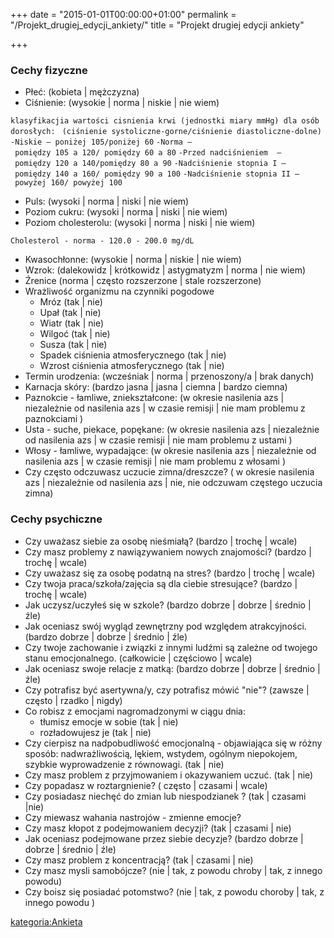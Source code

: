 +++
date = "2015-01-01T00:00:00+01:00"
permalink = "/Projekt_drugiej_edycji_ankiety/"
title = "Projekt drugiej edycji ankiety"

+++

### Cechy fizyczne

-   Płeć: (kobieta | mężczyzna)
-   Ciśnienie: (wysokie | norma | niskie | nie wiem)

`klasyfikacjia wartości cisnienia krwi (jednostki miary mmHg) dla osób dorosłych:`
` (ciśnienie systoliczne-gorne/ciśnienie diastoliczne-dolne)`
`-Niskie – poniżej 105/poniżej 60`
`-Norma – pomiędzy 105 a 120/ pomiędzy 60 a 80`
`-Przed nadciśnieniem  – pomiędzy 120 a 140/pomiędzy 80 a 90`
`-Nadciśnienie stopnia I – pomiędzy 140 a 160/ pomiędzy 90 a 100`
`-Nadciśnienie stopnia II – powyżej 160/ powyżej 100`

-   Puls: (wysoki | norma | niski | nie wiem)
-   Poziom cukru: (wysoki | norma | niski | nie wiem)
-   Poziom cholesterolu: (wysoki | norma | niski | nie wiem)

`Cholesterol - norma - 120.0 - 200.0 mg/dL`

-   Kwasochłonne: (wysokie | norma | niskie | nie wiem)
-   Wzrok: (dalekowidz | krótkowidz | astygmatyzm | norma | nie wiem)
-   Źrenice (norma | często rozszerzone | stale rozszerzone)
-   Wrażliwość organizmu na czynniki pogodowe
    -   Mróz (tak | nie)
    -   Upał (tak | nie)
    -   Wiatr (tak | nie)
    -   Wilgoć (tak | nie)
    -   Susza (tak | nie)
    -   Spadek ciśnienia atmosferycznego (tak | nie)
    -   Wzrost ciśnienia atmosferycznego (tak | nie)
-   Termin urodzenia: (wcześniak | norma | przenoszony/a | brak danych)
-   Karnacja skóry: (bardzo jasna | jasna | ciemna | bardzo ciemna)
-   Paznokcie - łamliwe, zniekształcone: (w okresie nasilenia azs | niezależnie od nasilenia azs | w czasie remisji | nie mam problemu z paznokciami )
-   Usta - suche, piekace, popękane: (w okresie nasilenia azs | niezależnie od nasilenia azs | w czasie remisji | nie mam problemu z ustami )
-   Włosy - łamliwe, wypadające: (w okresie nasilenia azs | niezależnie od nasilenia azs | w czasie remisji | nie mam problemu z włosami )
-   Czy często odczuwasz uczucie zimna/dreszcze? ( w okresie nasilenia azs | niezależnie od nasilenia azs | nie, nie odczuwam częstego uczucia zimna)

### Cechy psychiczne

-   Czy uważasz siebie za osobę nieśmiałą? (bardzo | trochę | wcale)
-   Czy masz problemy z nawiązywaniem nowych znajomości? (bardzo | trochę | wcale)
-   Czy uważasz się za osobę podatną na stres? (bardzo | trochę | wcale)
-   Czy twoja praca/szkoła/zajęcia są dla ciebie stresujące? (bardzo | trochę | wcale)
-   Jak uczysz/uczyłeś się w szkole? (bardzo dobrze | dobrze | średnio | źle)
-   Jak oceniasz swój wygląd zewnętrzny pod względem atrakcyjności. (bardzo dobrze | dobrze | średnio | źle)
-   Czy twoje zachowanie i związki z innymi ludźmi są zależne od twojego stanu emocjonalnego. (całkowicie | częściowo | wcale)
-   Jak oceniasz swoje relacje z matką: (bardzo dobrze | dobrze | średnio | źle)
-   Czy potrafisz być asertywna/y, czy potrafisz mówić "nie"? (zawsze | często | rzadko | nigdy)
-   Co robisz z emocjami nagromadzonymi w ciągu dnia:
    -   tłumisz emocje w sobie (tak | nie)
    -   rozładowujesz je (tak | nie)
-   Czy cierpisz na nadpobudliwość emocjonalną - objawiająca się w różny sposób: nadwrażliwością, lękiem, wstydem, ogólnym niepokojem, szybkie wyprowadzenie z równowagi. (tak | nie)
-   Czy masz problem z przyjmowaniem i okazywaniem uczuć. (tak | nie)
-   Czy popadasz w roztargnienie? ( często | czasami | wcale)
-   Czy posiadasz niechęć do zmian lub niespodzianek ? (tak | czasami |nie)
-   Czy miewasz wahania nastrojów - zmienne emocje?
-   Czy masz kłopot z podejmowaniem decyzji? (tak | czasami | nie)
-   Jak oceniasz podejmowane przez siebie decyzje? (bardzo dobrze | dobrze | średnio | źle)
-   Czy masz problem z koncentracją? (tak | czasami | nie)
-   Czy masz mysli samobójcze? (nie | tak, z powodu chroby | tak, z innego powodu)
-   Czy boisz się posiadać potomstwo? (nie | tak, z powodu choroby | tak, z innego powodu )

[kategoria:Ankieta](/atopedia/kategoria:Ankieta "wikilink")